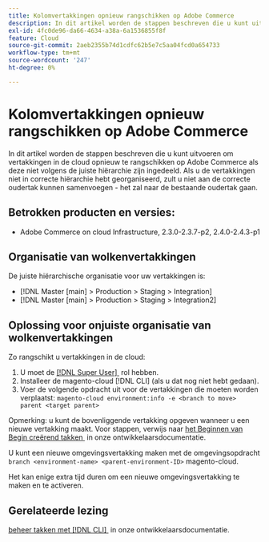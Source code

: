 ```yaml
---
title: Kolomvertakkingen opnieuw rangschikken op Adobe Commerce
description: In dit artikel worden de stappen beschreven die u kunt uitvoeren om vertakkingen in de cloud opnieuw te rangschikken op Adobe Commerce als deze niet volgens de juiste hiërarchie zijn ingedeeld. Als u de vertakkingen niet in correcte hiërarchie hebt georganiseerd, zult u niet aan de correcte oudertak kunnen samenvoegen - het zal naar de bestaande oudertak gaan.
exl-id: 4fc0de96-da66-4634-a38a-6a1536855f8f
feature: Cloud
source-git-commit: 2aeb2355b74d1cdfc62b5e7c5aa04fcd0a654733
workflow-type: tm+mt
source-wordcount: '247'
ht-degree: 0%

---
```


# Kolomvertakkingen opnieuw rangschikken op Adobe Commerce

In dit artikel worden de stappen beschreven die u kunt uitvoeren om vertakkingen in de cloud opnieuw te rangschikken op Adobe Commerce als deze niet volgens de juiste hiërarchie zijn ingedeeld. Als u de vertakkingen niet in correcte hiërarchie hebt georganiseerd, zult u niet aan de correcte oudertak kunnen samenvoegen - het zal naar de bestaande oudertak gaan.

## Betrokken producten en versies:

* Adobe Commerce on cloud Infrastructure, 2.3.0-2.3.7-p2, 2.4.0-2.4.3-p1

## Organisatie van wolkenvertakkingen

De juiste hiërarchische organisatie voor uw vertakkingen is:

* [!DNL Master [main] > Production > Staging > Integration]
* [!DNL Master [main] > Production > Staging > Integration2]

## Oplossing voor onjuiste organisatie van wolkenvertakkingen

Zo rangschikt u vertakkingen in de cloud:

1. U moet de [[!DNL Super User] &#x200B;](https://experienceleague.adobe.com/docs/commerce-cloud-service/user-guide/project/user-access.html?lang=nl-NL) rol hebben.
1. Installeer de magento-cloud [!DNL CLI] (als u dat nog niet hebt gedaan).
1. Voer de volgende opdracht uit voor de vertakkingen die moeten worden verplaatst:
   `magento-cloud environment:info -e <branch to move> parent <target parent>`

Opmerking: u kunt de bovenliggende vertakking opgeven wanneer u een nieuwe vertakking maakt. Voor stappen, verwijs naar [&#x200B; het Beginnen van Begin creërend takken &#x200B;](https://experienceleague.adobe.com/nl/docs/commerce-cloud-service/user-guide/develop/cli-branches) in onze ontwikkelaarsdocumentatie.

U kunt een nieuwe omgevingsvertakking maken met de omgevingsopdracht `branch <environment-name> <parent-environment-ID>` magento-cloud.

Het kan enige extra tijd duren om een nieuwe omgevingsvertakking te maken en te activeren.

## Gerelateerde lezing

[&#x200B; beheer takken met  [!DNL CLI] &#x200B;](https://experienceleague.adobe.com/nl/docs/commerce-cloud-service/user-guide/develop/cli-branches) in onze ontwikkelaarsdocumentatie.

